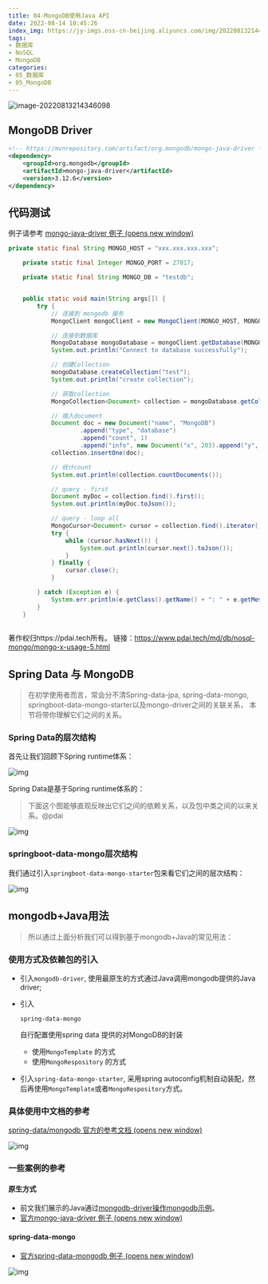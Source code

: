 ```yaml
---
title: 04-MongoDB使用Java API
date: 2022-08-14 10:45:26
index_img: https://jy-imgs.oss-cn-beijing.aliyuncs.com/img/20220813214425.png
tags:
- 数据库
- NoSQL
- MongoDB
categories: 
- 05_数据库
- 05_MongoDB
---
```


![image-20220813214346098](https://jy-imgs.oss-cn-beijing.aliyuncs.com/img/20220813214347.png)



## MongoDB Driver

```xml
<!-- https://mvnrepository.com/artifact/org.mongodb/mongo-java-driver -->
<dependency>
    <groupId>org.mongodb</groupId>
    <artifactId>mongo-java-driver</artifactId>
    <version>3.12.6</version>
</dependency>    
```



## 代码测试

例子请参考 [mongo-java-driver 例子  (opens new window)](http://mongodb.github.io/mongo-java-driver/3.12/driver/getting-started/quick-start/)

```java
private static final String MONGO_HOST = "xxx.xxx.xxx.xxx";

    private static final Integer MONGO_PORT = 27017;

    private static final String MONGO_DB = "testdb";


    public static void main(String args[]) {
        try {
            // 连接到 mongodb 服务
            MongoClient mongoClient = new MongoClient(MONGO_HOST, MONGO_PORT);

            // 连接到数据库
            MongoDatabase mongoDatabase = mongoClient.getDatabase(MONGO_DB);
            System.out.println("Connect to database successfully");

            // 创建Collection
            mongoDatabase.createCollection("test");
            System.out.println("create collection");

            // 获取collection
            MongoCollection<Document> collection = mongoDatabase.getCollection("test");

            // 插入document
            Document doc = new Document("name", "MongoDB")
                    .append("type", "database")
                    .append("count", 1)
                    .append("info", new Document("x", 203).append("y", 102));
            collection.insertOne(doc);

            // 统计count
            System.out.println(collection.countDocuments());

            // query - first
            Document myDoc = collection.find().first();
            System.out.println(myDoc.toJson());

            // query - loop all
            MongoCursor<Document> cursor = collection.find().iterator();
            try {
                while (cursor.hasNext()) {
                    System.out.println(cursor.next().toJson());
                }
            } finally {
                cursor.close();
            }

        } catch (Exception e) {
            System.err.println(e.getClass().getName() + ": " + e.getMessage());
        }
    }
  
```



著作权归https://pdai.tech所有。 链接：https://www.pdai.tech/md/db/nosql-mongo/mongo-x-usage-5.html

## Spring Data 与 MongoDB

> 在初学使用者而言，常会分不清Spring-data-jpa, spring-data-mongo, springboot-data-mongo-starter以及mongo-driver之间的关联关系， 本节将带你理解它们之间的关系。

### Spring Data的层次结构

首先让我们回顾下Spring runtime体系：

![img](https://pdai.tech/_images/db/mongo/mongo-x-usage-spring-4.png)

Spring Data是基于Spring runtime体系的：

> 下面这个图能够直观反映出它们之间的依赖关系，以及包中类之间的以来关系。@pdai

![img](https://pdai.tech/_images/db/mongo/mongo-x-usage-spring-5.png)

### springboot-data-mongo层次结构

我们通过引入`springboot-data-mongo-starter`包来看它们之间的层次结构：

![img](https://pdai.tech/_images/db/mongo/mongo-x-usage-spring-1.png)

## mongodb+Java用法

> 所以通过上面分析我们可以得到基于mongodb+Java的常见用法：

### 使用方式及依赖包的引入

- 引入`mongodb-driver`, 使用最原生的方式通过Java调用mongodb提供的Java driver;

- 引入

  ```
  spring-data-mongo
  ```

  自行配置使用spring data 提供的对MongoDB的封装

  - 使用`MongoTemplate` 的方式
  - 使用`MongoRespository` 的方式

- 引入`spring-data-mongo-starter`, 采用spring autoconfig机制自动装配，然后再使用`MongoTemplate`或者`MongoRespository`方式。

### 具体使用中文档的参考

[spring-data/mongodb 官方的参考文档  (opens new window)](https://docs.spring.io/spring-data/mongodb/docs/3.0.3.RELEASE/reference/html/#preface)

![img](https://pdai.tech/_images/db/mongo/mongo-x-usage-spring-2.png)

### 一些案例的参考

#### 原生方式

- 前文我们展示的Java通过[mongodb-driver操作mongodb示例]()。
- [官方mongo-java-driver 例子  (opens new window)](http://mongodb.github.io/mongo-java-driver/3.12/driver/getting-started/quick-start/)

#### spring-data-mongo

- [官方spring-data-mongodb 例子  (opens new window)](https://spring.io/projects/spring-data-mongodb#samples)

![img](https://pdai.tech/_images/db/mongo/mongo-x-usage-spring-3.png)

